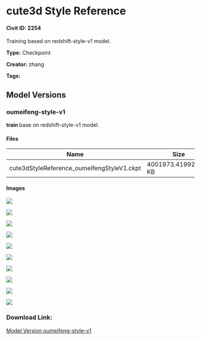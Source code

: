 # cute3d Style Reference

#### Civit ID: 2254

<p>Training based on redshift-style-v1 model. </p>

**Type:** Checkpoint

**Creator:** zhang

**Tags:** 

## Model Versions

### oumeifeng-style-v1

<p><strong>train </strong>base on redshift-style-v1 model.</p>

#### Files

| Name | Size | Type | Format | Download Url | AutoV1 | AutoV2 | SHA256 | CRC32 | BLAKE3 |
| --- | --- | --- | --- | --- | --- | --- | --- | --- | --- |
| cute3dStyleReference_oumeifengStyleV1.ckpt | 4001973.419921875 KB | Model | PickleTensor | https://civitai.com/api/download/models/2445 | 0C93A576 | 4D9EFBCECC | 4D9EFBCECC09E4D2B5B9AFFF772EB0EA756BE055BA1F8E64FFC149758C9DFA0A | F360C2A5 | 3C55B25740613AAB73ED34570E3AEC6AFC76684E5572A835028B8AA764DDF63B |

#### Images

<p><img src="https://image.civitai.com/xG1nkqKTMzGDvpLrqFT7WA/9f99aa2f-2a07-463a-a72e-419f72abee00/width=450/17928.jpeg" /></p>

<p><img src="https://image.civitai.com/xG1nkqKTMzGDvpLrqFT7WA/2187cdc9-d839-4ca5-abb7-89e6f5b02600/width=450/17927.jpeg" /></p>

<p><img src="https://image.civitai.com/xG1nkqKTMzGDvpLrqFT7WA/f22426cc-c4bb-4f40-7a30-8022f2250e00/width=450/17926.jpeg" /></p>

<p><img src="https://image.civitai.com/xG1nkqKTMzGDvpLrqFT7WA/cc151c90-da7e-45b1-be41-8bc90ce3eb00/width=450/17925.jpeg" /></p>

<p><img src="https://image.civitai.com/xG1nkqKTMzGDvpLrqFT7WA/4c0c9498-e1e2-47fb-16ee-e5d8b3439300/width=450/17924.jpeg" /></p>

<p><img src="https://image.civitai.com/xG1nkqKTMzGDvpLrqFT7WA/aa54502e-343d-49d9-a699-0dacedff9d00/width=450/17923.jpeg" /></p>

<p><img src="https://image.civitai.com/xG1nkqKTMzGDvpLrqFT7WA/b2797eb6-1412-4a08-a7db-832e26d5c800/width=450/17922.jpeg" /></p>

<p><img src="https://image.civitai.com/xG1nkqKTMzGDvpLrqFT7WA/56e7f260-1c59-4293-3d54-3129a26b4700/width=450/17921.jpeg" /></p>

<p><img src="https://image.civitai.com/xG1nkqKTMzGDvpLrqFT7WA/ed231a83-f055-453f-27f3-799ab7d3c700/width=450/17920.jpeg" /></p>

<p><img src="https://image.civitai.com/xG1nkqKTMzGDvpLrqFT7WA/bc6fbef0-0fdc-4e55-d59d-55aeda6d1c00/width=450/17919.jpeg" /></p>

### Download Link:

[Model Version oumeifeng-style-v1](https://civitai.com/api/download/models/2445)

